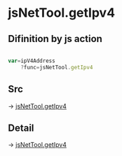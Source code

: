 # jsNetTool.getIpv4

## Difinition by js action

```js.js

var=ipV4Address
	?func=jsNetTool.getIpv4

```

## Src

-> [jsNetTool.getIpv4](https://github.com/puutaro/CommandClick/blob/master/app/src/main/java/com/puutaro/commandclick/fragment_lib/terminal_fragment/js_interface/JsNetTool.kt#L13)

## Detail

-> [jsNetTool.getIpv4](https://github.com/puutaro/CommandClick/blob/master/md/developer/js_interface/details/JsNetTool/getIpv4.md)
